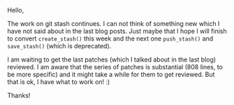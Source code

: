 Hello,

The work on git stash continues. I can not think of something new which I have not said about in the last blog posts. Just maybe that I hope I will finish to convert `create_stash()` this week and the next one `push_stash()` and `save_stash()` (which is deprecated).

I am waiting to get the last patches (which I talked about in the last blog) reviewed. I am aware that the series of patches is substantial (808 lines, to be more specific) and it might take a while for them to get reviewed. But that is ok, I have what to work on! :)

Thanks!
